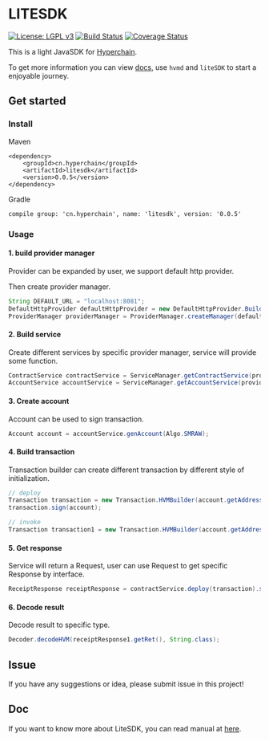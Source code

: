 # LITESDK

[![License: LGPL v3](https://img.shields.io/badge/License-LGPL%20v3-blue.svg)](https://www.gnu.org/licenses/lgpl-3.0)
[![Build Status](https://travis-ci.org/hyperchain/javasdk.svg?branch=master)](https://travis-ci.org/hyperchain/javasdk)
[![Coverage Status](https://coveralls.io/repos/github/hyperchain/javasdk/badge.svg?branch=master)](https://coveralls.io/github/hyperchain/javasdk?branch=master)

This is a light JavaSDK for [Hyperchain](http://www.hyperchain.cn).

To get more information you can view [docs](http://docs.hyperchain.cn), use `hvmd` and `liteSDK` to start a enjoyable journey.

## Get started

### Install

Maven

```
<dependency>
    <groupId>cn.hyperchain</groupId>
    <artifactId>litesdk</artifactId>
    <version>0.0.5</version>
</dependency>
```

Gradle

```
compile group: 'cn.hyperchain', name: 'litesdk', version: '0.0.5'
```

### Usage

#### 1. build provider manager

Provider can be expanded by user, we support default http provider.

Then create provider manager.

```java
String DEFAULT_URL = "localhost:8081";
DefaultHttpProvider defaultHttpProvider = new DefaultHttpProvider.Builder().setUrl(DEFAULT_URL).build();
ProviderManager providerManager = ProviderManager.createManager(defaultHttpProvider);
```

#### 2. Build service

Create different services by specific provider manager, service will provide some function.

```java
ContractService contractService = ServiceManager.getContractService(providerManager);
AccountService accountService = ServiceManager.getAccountService(providerManager);
```

#### 3. Create account

Account can be used to sign transaction.

```java
Account account = accountService.genAccount(Algo.SMRAW);
```

#### 4. Build transaction

Transaction builder can create different transaction by different style of initialization.

```java
// deploy
Transaction transaction = new Transaction.HVMBuilder(account.getAddress()).deploy("hvm-jar/hvmbasic-1.0.0-student.jar").build();
transaction.sign(account);

// invoke
Transaction transaction1 = new Transaction.HVMBuilder(account.getAddress()).invoke(receiptResponse.getContractAddress(), new StudentInvoke()).build();
```

#### 5. Get response

Service will return a Request, user can use Request to get specific Response by interface.

```java
ReceiptResponse receiptResponse = contractService.deploy(transaction).send().polling();
```

#### 6. Decode result

Decode result to specific type.

```java
Decoder.decodeHVM(receiptResponse1.getRet(), String.class);
```

## Issue

If you have any suggestions or idea, please submit issue in this project!

## Doc
If you want to know more about LiteSDK, you can read manual at [here](docs/hyperchain_litesdk_document.md).
